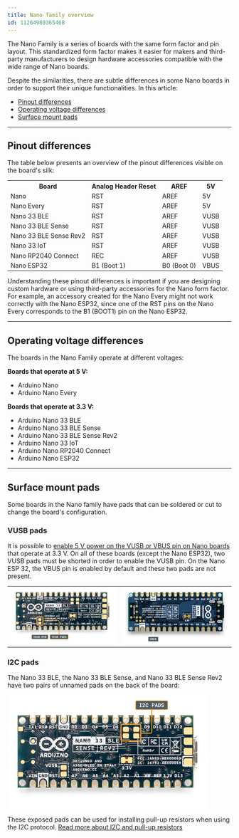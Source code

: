 ```yaml
---
title: Nano family overview
id: 11264980365468
---
```


The Nano Family is a series of boards with the same form factor and pin layout. This standardized form factor makes it easier for makers and third-party manufacturers to design hardware accessories compatible with the wide range of Nano boards.

Despite the similarities, there are subtle differences in some Nano boards in order to support their unique functionalities. In this article:

* [Pinout differences](#pinout-differences)
* [Operating voltage differences](#operating-voltage-differences)
* [Surface mount pads](#surface-mount-pads)

 ---

<a id="pinout-differences"></a>

## Pinout differences

The table below presents an overview of the pinout differences visible on the board's silk:

<table>
  <tr>
    <th>Board</th>
    <th>Analog Header Reset</th>
    <th>AREF</th>
    <th>5V</th>
  </tr>
  <tr>
    <td>Nano</td>
    <td>RST</td>
    <td>AREF</td>
    <td>5V</td>
  </tr>
  <tr>
    <td>Nano Every</td>
    <td>RST</td>
    <td>AREF</td>
    <td>5V</td>
  </tr>
  <tr>
    <td>Nano 33 BLE</td>
    <td>RST</td>
    <td>AREF</td>
    <td>VUSB</td>
  </tr>
  <tr>
    <td>Nano 33 BLE Sense</td>
    <td>RST</td>
    <td>AREF</td>
    <td>VUSB</td>
  </tr>
  <tr>
    <td>Nano 33 BLE Sense Rev2</td>
    <td>RST</td>
    <td>AREF</td>
    <td>VUSB</td>
  </tr>
  <tr>
    <td>Nano 33 IoT</td>
    <td>RST</td>
    <td>AREF</td>
    <td>VUSB</td>
  </tr>
  <tr>
    <td>Nano RP2040 Connect</td>
    <td>REC</td>
    <td>AREF</td>
    <td>VUSB</td>
  </tr>
  <tr>
    <td>Nano ESP32</td>
    <td>B1 (Boot 1)</td>
    <td>B0 (Boot 0)</td>
    <td>VBUS</td>
  </tr>
</table>

Understanding these pinout differences is important if you are designing custom hardware or using third-party accessories for the Nano form factor. For example, an accessory created for the Nano Every might not work correctly with the Nano ESP32, since one of the RST pins on the Nano Every corresponds to the B1 (BOOT1) pin on the Nano ESP32.

---

<a id="operating-voltage-differences"></a>

## Operating voltage differences

The boards in the Nano Family operate at different voltages:

**Boards that operate at 5 V:**

* Arduino Nano
* Arduino Nano Every

**Boards that operate at 3.3 V:**

* Arduino Nano 33 BLE
* Arduino Nano 33 BLE Sense
* Arduino Nano 33 BLE Sense Rev2
* Arduino Nano 33 IoT
* Arduino Nano RP2040 Connect
* Arduino Nano ESP32

---

<a id="surface-mount-pads"></a>

## Surface mount pads

Some boards in the Nano family have pads that can be soldered or cut to change the board's configuration.

### VUSB pads

It is possible to [enable 5 V power on the VUSB or VBUS pin on Nano boards](https://support.arduino.cc/hc/en-us/articles/360014779679-Enable-5-V-power-on-the-VUSB-or-VBUS-pin-on-Nano-boards) that operate at 3.3 V. On all of these boards (except the Nano ESP32), two VUSB pads must be shorted in order to enable the VUSB pin. On the Nano ESP 32, the VBUS pin is enabled by default and these two pads are not present.

<table>
  <tr>
    <td><img src="img/nano-33-ble-rev2-vusb-pin.png" alt="The VUSB pads on the Nano 33 BLE Sense"></td>
    <td><img src="img/nano-esp32-vbus-pin.png" alt="The VBUS pin on Nano ESP32"></td>
  </tr>
</table>

### I2C pads

The Nano 33 BLE, the Nano 33 BLE Sense, and Nano 33 BLE Sense Rev2 have two pairs of unnamed pads on the back of the board:

![The I2C pads on the Nano 33 BLE sense](img/nano-ble-sense-rev2-I2C-Pads.png)

These exposed pads can be used for installing pull-up resistors when using the I2C protocol. <a class="link-chevron-right" href="https://support.arduino.cc/hc/en-us/articles/11153357842588-I2C-and-pull-up-resistors">Read more about I2C and pull-up resistors</a>

